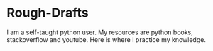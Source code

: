 # Rough-Drafts
I am a self-taught python user. My resources are python books, stackoverflow and youtube. Here is where I practice my knowledge.
 
